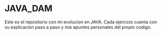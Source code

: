 # JAVA_DAM
Este es el repositorio con mi evolucion en JAVA. Cada ejercicio cuenta con su explicacion paso a paso y mis apuntes personales del propio codigo.
